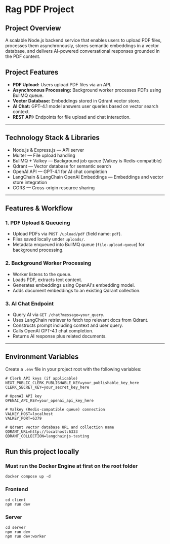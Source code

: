 # Rag PDF Project

## Project Overview

A scalable Node.js backend service that enables users to upload PDF files, processes them asynchronously, stores semantic embeddings in a vector database, and delivers AI-powered conversational responses grounded in the PDF content.

## Project Features

- **PDF Upload:** Users upload PDF files via an API.
- **Asynchronous Processing:** Background worker processes PDFs using BullMQ queue.
- **Vector Database:** Embeddings stored in Qdrant vector store.
- **AI Chat:** GPT-4.1 model answers user queries based on vector search context.
- **REST API:** Endpoints for file upload and chat interaction.

---

## Technology Stack & Libraries

- Node.js & Express.js — API server
- Multer — File upload handling
- BullMQ + Valkey — Background job queue (Valkey is Redis-compatible)
- Qdrant — Vector database for semantic search
- OpenAI API — GPT-4.1 for AI chat completion
- LangChain & LangChain OpenAI Embeddings — Embeddings and vector store integration
- CORS — Cross-origin resource sharing

---

## Features & Workflow

### 1. PDF Upload & Queueing

- Upload PDFs via `POST /upload/pdf` (field name: `pdf`).
- Files saved locally under `uploads/`.
- Metadata enqueued into BullMQ queue (`file-upload-queue`) for background processing.

### 2. Background Worker Processing

- Worker listens to the queue.
- Loads PDF, extracts text content.
- Generates embeddings using OpenAI's embedding model.
- Adds document embeddings to an existing Qdrant collection.

### 3. AI Chat Endpoint

- Query AI via `GET /chat?message=your_query`.
- Uses LangChain retriever to fetch top relevant docs from Qdrant.
- Constructs prompt including context and user query.
- Calls OpenAI GPT-4.1 chat completion.
- Returns AI response plus related documents.

---

## Environment Variables

Create a `.env` file in your project root with the following variables:

```env
# Clerk API keys (if applicable)
NEXT_PUBLIC_CLERK_PUBLISHABLE_KEY=your_publishable_key_here
CLERK_SECRET_KEY=your_secret_key_here

# OpenAI API key
OPENAI_API_KEY=your_openai_api_key_here

# Valkey (Redis-compatible queue) connection
VALKEY_HOST=localhost
VALKEY_PORT=6379

# Qdrant vector database URL and collection name
QDRANT_URL=http://localhost:6333
QDRANT_COLLECTION=langchainjs-testing
```

## Run this project locally

### Must run the Docker Engine at first on the root folder

```
docker compose up -d
```

### Frontend

```
cd client
npm run dev
```

### Server

```
cd server
npm run dev
npm run dev:worker
```
